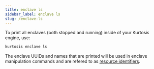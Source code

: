 ```yaml
---
title: enclave ls
sidebar_label: enclave ls
slug: /enclave-ls
---
```


To print all enclaves (both stopped and running) inside of your Kurtosis engine, use:

```bash
kurtosis enclave ls
```

The enclave UUIDs and names that are printed will be used in enclave manipulation commands and are refered to as [resource identifiers](../concepts-reference/resource-identifier.md).